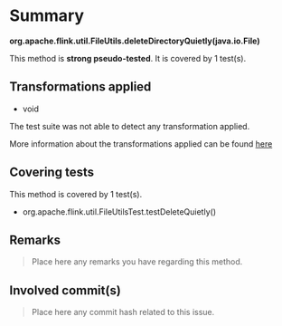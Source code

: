 # Summary
**org.apache.flink.util.FileUtils.deleteDirectoryQuietly(java.io.File)**

This method is **strong pseudo-tested**.
It is covered by 1 test(s). 


## Transformations applied

- void


The test suite was not able to detect any transformation applied.

More information about the transformations applied can be found [here](https://github.com/STAMP-project/pitest-descartes)

## Covering tests
This method is covered by 1 test(s).
* org.apache.flink.util.FileUtilsTest.testDeleteQuietly()


## Remarks
> Place here any remarks you have regarding this method.

## Involved commit(s)

> Place here any commit hash related to this issue.
